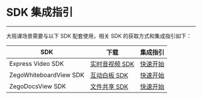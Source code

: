 # SDK 集成指引

---

大班课场景需要与以下 SDK 配套使用，相关 SDK 的获取方式和集成指引如下：

|SDK|下载|集成指引|
|-|-|-|
|Express Video SDK|[实时音视频 SDK](https://doc-zh.zego.im/zh/2969.html)|[快速开始](/real-time-video-android-java/quick-start/integrating-sdk)|
|ZegoWhiteboardView SDK|[互动白板 SDK](https://doc-zh.zego.im/zh/4405.html)|[快速开始](https://doc-zh.zego.im/zh/4358.html)|
|ZegoDocsView SDK|[文件共享 SDK](https://doc-zh.zego.im/zh/4407.html)|[快速开始](https://doc-zh.zego.im/zh/4347.html)|
